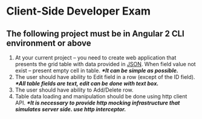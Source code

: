 Client-Side Developer Exam
=================================
The following project must be in Angular 2 CLI environment or above 
---------------------------------
1. At your current project – you need to create web application that presents
the grid table with data provided in [JSON](https://github.com/avtbs/acceptic/blob/main/src/app/services/response.ts).
When field value not exist – present empty cell in table.
___*It can be simple as possible.___
2. The user should have ability to Edit field in a row (except of the ID field).
___*All table fields are text, edit can be done with text box.___
3. The user should have ability to Add/Delete row.
4. Table data loading and manipulation should be done using http client API. 
___*It is necessary to provide http mocking infrastructure that simulates server side.
use http interceptor.___

